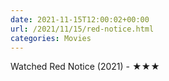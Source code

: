 ```yaml
---
date: 2021-11-15T12:00:02+00:00
url: /2021/11/15/red-notice.html
categories: Movies
---
```

Watched Red Notice (2021) - ★★★




